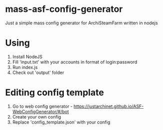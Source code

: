 # mass-asf-config-generator
Just a simple mass config generator for ArchiSteamFarm written in nodejs


# Using
1. Install NodeJS
2. Fill 'input.txt' with your accounts in format of login:password
3. Run index.js
4. Check out 'output' folder

# Editing config template
1. Go to web config generator - https://justarchinet.github.io/ASF-WebConfigGenerator/#/bot
2. Create your own config
3. Replace 'config_template.json' with your config
